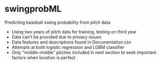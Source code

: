 # swingprobML

Predicting baseball swing probability from pitch data

- Using two years of pitch data for training, testing on third year
- Data can't be provided due to privacy issues
- Data features and descriptions found in Documentation.csv
- Attempts at both logistic regression and LGBM classifier
- Only "middle-middle" pitches included in next section to seek important factors when location is perfect
